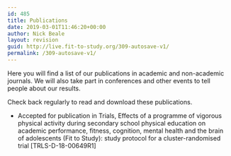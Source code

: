 ```yaml
---
id: 485
title: Publications
date: 2019-03-01T11:46:20+00:00
author: Nick Beale
layout: revision
guid: http://live.fit-to-study.org/309-autosave-v1/
permalink: /309-autosave-v1/
---
```

Here you will find a list of our publications in academic and non-academic journals. We will also take part in conferences and other events to tell people about our results.

Check back regularly to read and download these publications.

  * Accepted for publication in Trials, Effects of a programme of vigorous physical activity during secondary school physical education on academic performance, fitness, cognition, mental health and the brain of adolescents (Fit to Study): study protocol for a cluster-randomised trial [TRLS-D-18-00649R1]